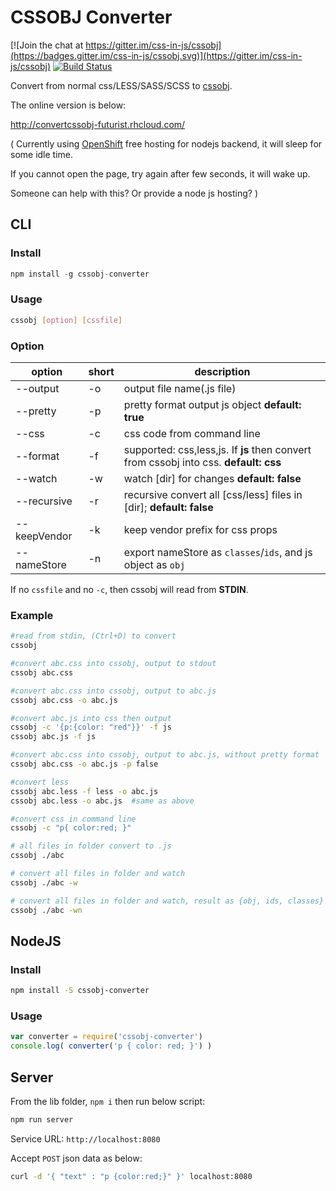 # CSSOBJ Converter

[![Join the chat at https://gitter.im/css-in-js/cssobj](https://badges.gitter.im/css-in-js/cssobj.svg)](https://gitter.im/css-in-js/cssobj) [![Build Status](https://travis-ci.org/cssobj/cssobj-converter.svg?branch=master)](https://travis-ci.org/cssobj/cssobj-converter)

Convert from normal css/LESS/SASS/SCSS to [cssobj](https://github.com/cssobj/cssobj).

The online version is below:

http://convertcssobj-futurist.rhcloud.com/

( Currently using [OpenShift](https://www.openshift.com/) free hosting for nodejs backend, it will sleep for some idle time.

If you cannot open the page, try again after few seconds, it will wake up.

Someone can help with this? Or provide a node js hosting? )

## CLI

### Install

``` javascript
npm install -g cssobj-converter
```

### Usage

``` bash
cssobj [option] [cssfile]
```

### Option

option | short | description
---|---|---
--output | -o | output file name(.js file)
--pretty | -p | pretty format output js object **default: true**
--css | -c | css code from command line
--format | -f | supported: css,less,js. If **js** then convert from cssobj into css. **default: css**
--watch | -w | watch [dir] for changes **default: false**
--recursive | -r | recursive convert all [css/less] files in [dir]; **default: false**
--keepVendor | -k | keep vendor prefix for css props
--nameStore | -n | export nameStore as `classes`/`ids`, and js object as `obj`

If no `cssfile` and no `-c`, then cssobj will read from **STDIN**.

### Example

``` bash
#read from stdin, (Ctrl+D) to convert
cssobj

#convert abc.css into cssobj, output to stdout
cssobj abc.css

#convert abc.css into cssobj, output to abc.js
cssobj abc.css -o abc.js

#convert abc.js into css then output
cssobj -c '{p:{color: "red"}}' -f js
cssobj abc.js -f js

#convert abc.css into cssobj, output to abc.js, without pretty format
cssobj abc.css -o abc.js -p false

#convert less
cssobj abc.less -f less -o abc.js
cssobj abc.less -o abc.js  #same as above

#convert css in command line
cssobj -c "p{ color:red; }"

# all files in folder convert to .js
cssobj ./abc

# convert all files in folder and watch
cssobj ./abc -w

# convert all files in folder and watch, result as {obj, ids, classes}
cssobj ./abc -wn

```

## NodeJS

### Install

``` bash
npm install -S cssobj-converter
```

### Usage

``` javascript
var converter = require('cssobj-converter')
console.log( converter('p { color: red; }') )
```

## Server

From the lib folder, `npm i` then run below script:

``` bash
npm run server
```

Service URL: `http://localhost:8080`

Accept `POST` json data as below:

``` bash
curl -d '{ "text" : "p {color:red;}" }' localhost:8080
```

